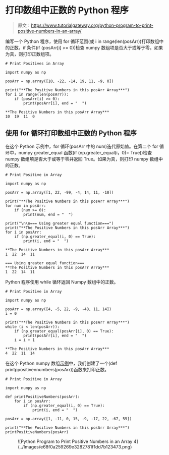 # 打印数组中正数的 Python 程序

> 原文：<https://www.tutorialgateway.org/python-program-to-print-positive-numbers-in-an-array/>

编写一个 Python 程序，使用 for 循环范围(或 i in range(len(posArr))打印数组中的正数。if 条件(if (posArr[i] >= 0))检查 numpy 数组项是否大于或等于零。如果为真，则打印正数组项。

```
# Print Positives in Array

import numpy as np

posArr = np.array([10, -22, -14, 19, 11, -9, 0])

print("**The Positive Numbers in this posArr Array***")
for i in range(len(posArr)):
    if (posArr[i] >= 0):
        print(posArr[i], end = "  ")
```

```
**The Positive Numbers in this posArr Array***
10  19  11  0 
```

## 使用 for 循环打印数组中正数的 Python 程序

在这个 Python 示例中，for 循环(posArr 中的 num)迭代原始值。在第二个 for 循环中，numpy greater_equal 函数(if (np.greater_equal(i，0)= True))检查 numpy 数组项是否大于或等于零并返回 True。如果为真，则打印 numpy 数组中的正数。

```
# Print Positive in Array

import numpy as np

posArr = np.array([1, 22, -99, -4, 14, 11, -10])

print("**The Positive Numbers in this posArr Array***")
for num in posArr:
    if (num >= 0):
        print(num, end = "  ")

print("\n\n=== Using greater equal function===")
print("**The Positive Numbers in this posArr Array***")
for i in posArr:
    if (np.greater_equal(i, 0) == True):
        print(i, end = "  ")
```

```
**The Positive Numbers in this posArr Array***
1  22  14  11  

=== Using greater equal function===
**The Positive Numbers in this posArr Array***
1  22  14  11 
```

Python 程序使用 while 循环返回 Numpy 数组中的正数。

```
# Print Positive in Array

import numpy as np

posArr = np.array([4, -5, 22, -9, -48, 11, 14])
i = 0

print("**The Positive Numbers in this posArr Array***")
while (i < len(posArr)):
    if (np.greater_equal(posArr[i], 0) == True):
        print(posArr[i], end = "  ")
    i = i + 1
```

```
**The Positive Numbers in this posArr Array***
4  22  11  14 
```

在这个 Python numpy 数组[示例](https://www.tutorialgateway.org/python-programming-examples/)中，我们创建了一个(def printppositivennumbers(posArr))函数来打印正数。

```
# Print Positive in Array

import numpy as np

def printPositiveNumbers(posArr):
    for i in posArr:
        if (np.greater_equal(i, 0) == True):
            print(i, end = "  ")

posArr = np.array([1, -11, 0, 15, -9, -17, 22, -67, 55])

print("**The Positive Numbers in this posArr Array***")
printPositiveNumbers(posArr)
```

<figure class="wp-block-image size-large">![Python Program to Print Positive Numbers in an Array 4](../Images/e68f0a259269e3282781f1dd7b123473.png)</figure>